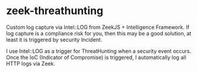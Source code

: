 # zeek-threathunting
 Custom log capture via Intel::LOG from ZeekJS + Intelligence Framework. If log capture is a compliance risk for you, then this may be a good solution, at least it is triggered by security Incident.

 I use Intel::LOG as a trigger for ThreatHunting when a security event occurs. Once the IoC (Indicator of Compromise) is triggered, I automatically log all HTTP logs via Zeek.

